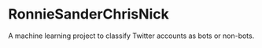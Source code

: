 # RonnieSanderChrisNick

A machine learning project to classify Twitter accounts as bots or non-bots.
